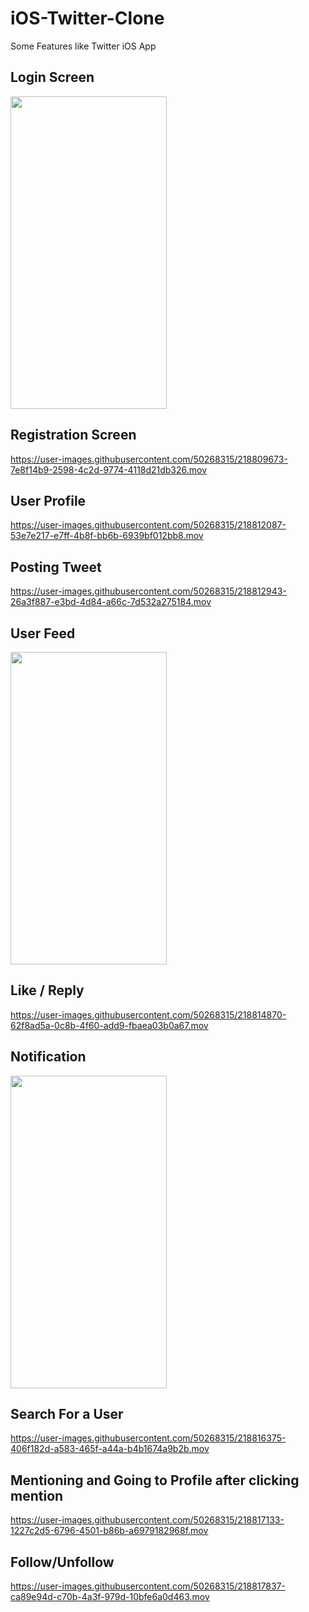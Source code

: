 # iOS-Twitter-Clone
Some Features like Twitter iOS App

## Login Screen
 <img src="https://user-images.githubusercontent.com/50268315/218809995-80d70cf4-f8f3-4b73-ba3b-fb4f7829cd82.png" width="250" height="500">

## Registration Screen
https://user-images.githubusercontent.com/50268315/218809673-7e8f14b9-2598-4c2d-9774-4118d21db326.mov

## User Profile
https://user-images.githubusercontent.com/50268315/218812087-53e7e217-e7ff-4b8f-bb6b-6939bf012bb8.mov

## Posting Tweet
https://user-images.githubusercontent.com/50268315/218812943-26a3f887-e3bd-4d84-a66c-7d532a275184.mov

## User Feed
 <img src="https://user-images.githubusercontent.com/50268315/218814002-7ba33853-f1b2-47a5-b2b8-eeebed54f134.png" width="250" height="500">
 
## Like / Reply
https://user-images.githubusercontent.com/50268315/218814870-62f8ad5a-0c8b-4f60-add9-fbaea03b0a67.mov

## Notification
<img src="https://user-images.githubusercontent.com/50268315/218815325-cc4c4329-bd46-4b2b-8b21-f3f0c11e1f33.png" width="250" height="500">

## Search For a User
https://user-images.githubusercontent.com/50268315/218816375-406f182d-a583-465f-a44a-b4b1674a9b2b.mov

## Mentioning and Going to Profile after clicking mention
https://user-images.githubusercontent.com/50268315/218817133-1227c2d5-6796-4501-b86b-a6979182968f.mov

## Follow/Unfollow
https://user-images.githubusercontent.com/50268315/218817837-ca89e94d-c70b-4a3f-979d-10bfe6a0d463.mov





















